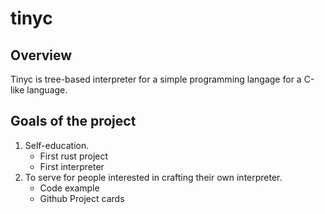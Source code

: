 # tinyc

## Overview

Tinyc is tree-based interpreter for a simple programming langage for a C-like language.

## Goals of the project

1. Self-education.
    * First rust project
    * First interpreter
2. To serve for people interested in crafting their own interpreter.
    * Code example
    * Github Project cards